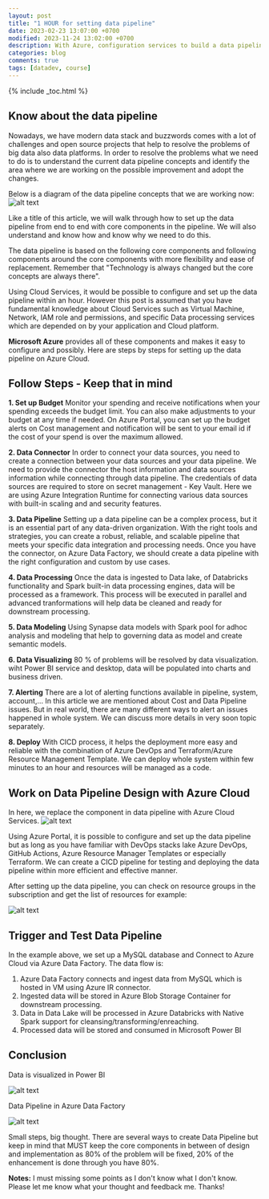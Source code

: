 ```yaml
---
layout: post
title: "1 HOUR for setting data pipeline"
date: 2023-02-23 13:07:00 +0700
modified: 2023-11-24 13:02:00 +0700
description: With Azure, configuration services to build a data pipeline faster
categories: blog
comments: true
tags: [datadev, course]
---
```

{% include _toc.html %}

## Know about the data pipeline

Nowadays, we have modern data stack and buzzwords comes with a lot of challenges and open source projects that help to resolve the problems of big data also data platforms. In order to resolve the problems what we need to do is to understand the current data pipeline concepts and identify the area where we are working on the possible improvement and adopt the changes.

Below is a diagram of the data pipeline concepts that we are working now:
![alt text](/images/post/set-up-pipeline/pipeline-concept.png "Data Pipeline Concept")

Like a title of this article, we will walk through how to set up the data pipeline from end to end with core components in the pipeline. We will also understand and know how and know why we need to do this.

The data pipeline is based on the following core components and following components around the core components with more flexibility and ease of replacement. Remember that "Technology is always changed but the core concepts are always there".

Using Cloud Services, it would be possible to configure and set up the data pipeline within an hour. However this post is assumed that you have fundamental knowledge about Cloud Services such as Virtual Machine, Network, IAM role and permissions, and specific Data processing services which are depended on by your application and Cloud platform.

**Microsoft Azure** provides all of these components and makes it easy to configure and possibly. Here are steps by steps for setting up the data pipeline on Azure Cloud.

## Follow Steps - Keep that in mind

**1. Set up Budget**
Monitor your spending and receive notifications when your spending exceeds the budget limit. You can also make adjustments to your budget at any time if needed.
On Azure Portal, you can set up the budget alerts on Cost management and notification will be sent to your email id if the cost of your spend is over the maximum allowed.

**2. Data Connector**
In order to connect your data sources, you need to create a connection between your data sources and your data pipeline. We need to provide the connector the host information and data sources information while connecting through data pipeline. The credentials of data sources are required to store on secret management - Key Vault.
Here we are using Azure Integration Runtime for connecting various data sources with built-in scaling and and security features.

**3. Data Pipeline**
Setting up a data pipeline can be a complex process, but it is an essential part of any data-driven organization. With the right tools and strategies, you can create a robust, reliable, and scalable pipeline that meets your specific data integration and processing needs.
Once you have the connector, on Azure Data Factory, we should create a data pipeline with the right configuration and custom by use cases.

**4. Data Processing**
Once the data is ingested to Data lake, of Databricks functionality and Spark built-in data processing engines, data will be processed as a framework. This process will be executed in parallel and advanced tranformations will help data be cleaned and ready for downstream processing.

**5. Data Modeling**
Using Synapse data models with Spark pool for adhoc analysis and modeling that help to governing data as model and create semantic models.

**6. Data Visualizing**
80 % of problems will be resolved by data visualization. wiht Power BI service and desktop, data will be populated into charts and business driven.

**7. Alerting**
There are a lot of alerting functions available in pipeline, system, account,... In this article we are mentioned about Cost and Data Pipeline issues. But in real world, there are many different ways to alert an issues happened in whole system. We can discuss more details in very soon topic separately.

**8. Deploy**
With CICD process, it helps the deployment more easy and reliable with the combination of Azure DevOps and Terraform/Azure Resource Management Template. We can deploy whole system within few minutes to an hour and resources will be managed as a code.

## Work on Data Pipeline Design with Azure Cloud

In here, we replace the component in data pipeline with Azure Cloud Services.
![alt text](/images/post/set-up-pipeline/pipeline-design.png "Data Pipeline Concept")

Using Azure Portal, it is possible to configure and set up the data pipeline but as long as you have familiar with DevOps stacks lake Azure DevOps, GitHub Actions, Azure Resource Manager Templates or especially Terraform. We can create a CICD pipeline for testing and deploying the data pipeline within more efficient and effective manner.

After setting up the data pipeline, you can check on resource groups in the subscription and get the list of resources for example:

![alt text](/images/post/set-up-pipeline/sample-resource-group.png "Data Pipeline Resource Groups")

## Trigger and Test Data Pipeline

In the example above, we set up a MySQL database and Connect to Azure Cloud via Azure Data Factory. The data flow is:

1. Azure Data Factory connects and ingest data from MySQL which is hosted in VM using Azure IR connector.
2. Ingested data will be stored in Azure Blob Storage Container for downstream processing.
3. Data in Data Lake will be processed in Azure Databricks with Native Spark support for cleansing/transforming/enreaching.
4. Processed data will be stored and consumed in Microsoft Power BI

## Conclusion

Data is visualized in Power BI

![alt text](/images/post/set-up-pipeline/sample-reports.png "Report in Power BI")

Data Pipeline in Azure Data Factory

![alt text](/images/post/set-up-pipeline/sample-pipeline.png "Data Pipeline in ADF")

Small steps, big thought. There are several ways to create Data Pipeline but keep in mind that MUST keep the core components in between of design and implementation as 80% of the problem will be fixed, 20% of the enhancement is done through you have 80%.

**Notes:** I must missing some points as I don't know what I don't know. Please let me know what your thought and feedback me. Thanks!
